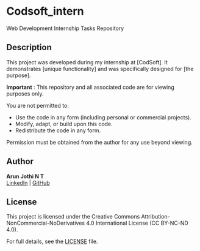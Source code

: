 # Codsoft_intern
Web Development Internship Tasks Repository

## Description
This project was developed during my internship at [CodSoft]. It demonstrates [unique functionality] and was specifically designed for [the purpose].

**Important** : This repository and all associated code are for viewing purposes only.

You are not permitted to:
- Use the code in any form (including personal or commercial projects).
- Modify, adapt, or build upon this code.
- Redistribute the code in any form.

Permission must be obtained from the author for any use beyond viewing.

## Author
**Arun Jothi N T**  
[LinkedIn](https://linkedin.com/in/arunjothint) | [GitHub](https://github.com/ArunJothi-prg)

## License
This project is licensed under the Creative Commons Attribution-NonCommercial-NoDerivatives 4.0 International License (CC BY-NC-ND 4.0).

For full details, see the [LICENSE](./LICENSE) file.
